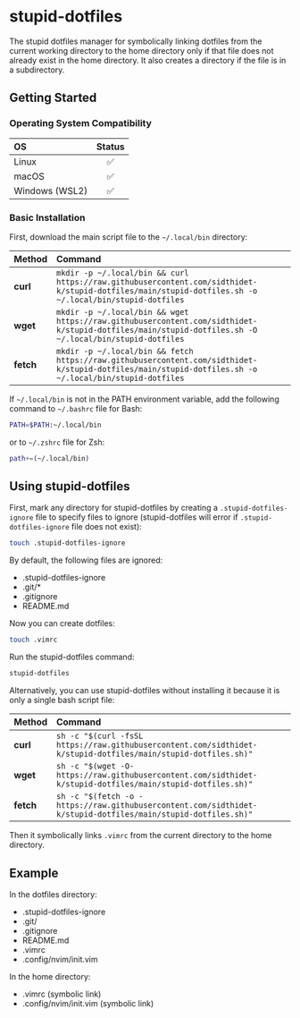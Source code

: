 # stupid-dotfiles

The stupid dotfiles manager for symbolically linking dotfiles from the current working directory to
the home directory only if that file does not already exist in the home directory. It also creates
a directory if the file is in a subdirectory.

## Getting Started

### Operating System Compatibility

| OS             | Status  |
| :------------- | :-----: |
| Linux          |   ✅    |
| macOS          |   ✅    |
| Windows (WSL2) |   ✅    |

### Basic Installation

First, download the main script file to the `~/.local/bin` directory:

| Method    | Command                                                                                                   |
| :-------- | :-------------------------------------------------------------------------------------------------------- |
| **curl**  | `mkdir -p ~/.local/bin && curl https://raw.githubusercontent.com/sidthidet-k/stupid-dotfiles/main/stupid-dotfiles.sh -o ~/.local/bin/stupid-dotfiles` |
| **wget**  | `mkdir -p ~/.local/bin && wget https://raw.githubusercontent.com/sidthidet-k/stupid-dotfiles/main/stupid-dotfiles.sh -O ~/.local/bin/stupid-dotfiles` |
| **fetch** | `mkdir -p ~/.local/bin && fetch https://raw.githubusercontent.com/sidthidet-k/stupid-dotfiles/main/stupid-dotfiles.sh -o ~/.local/bin/stupid-dotfiles`|

If `~/.local/bin` is not in the PATH environment variable, add the following command to `~/.bashrc` file for Bash:

```sh
PATH=$PATH:~/.local/bin
```

or to `~/.zshrc` file for Zsh:

```sh
path+=(~/.local/bin)
```

## Using stupid-dotfiles

First, mark any directory for stupid-dotfiles by creating a `.stupid-dotfiles-ignore` file to specify files
to ignore (stupid-dotfiles will error if `.stupid-dotfiles-ignore` file does not exist):

```sh
touch .stupid-dotfiles-ignore
```

By default, the following files are ignored:
* .stupid-dotfiles-ignore
* .git/*
* .gitignore
* README.md

Now you can create dotfiles:

```sh
touch .vimrc
```

Run the stupid-dotfiles command:

```sh
stupid-dotfiles
```

Alternatively, you can use stupid-dotfiles without installing it because it is only a single bash script file:

| Method    | Command                                                                                                   |
| :-------- | :-------------------------------------------------------------------------------------------------------- |
| **curl**  | `sh -c "$(curl -fsSL https://raw.githubusercontent.com/sidthidet-k/stupid-dotfiles/main/stupid-dotfiles.sh)"` |
| **wget**  | `sh -c "$(wget -O- https://raw.githubusercontent.com/sidthidet-k/stupid-dotfiles/main/stupid-dotfiles.sh)"`   |
| **fetch** | `sh -c "$(fetch -o - https://raw.githubusercontent.com/sidthidet-k/stupid-dotfiles/main/stupid-dotfiles.sh)"` |

Then it symbolically links `.vimrc` from the current directory to the home directory.

## Example

In the dotfiles directory:

* .stupid-dotfiles-ignore
* .git/
* .gitignore
* README.md
* .vimrc
* .config/nvim/init.vim

In the home directory:

* .vimrc (symbolic link)
* .config/nvim/init.vim (symbolic link)
